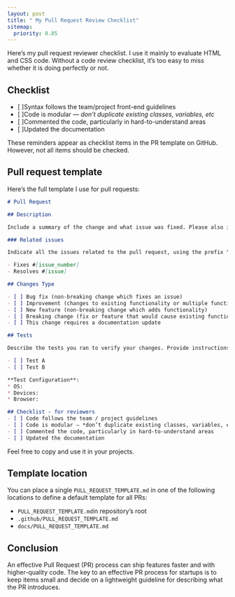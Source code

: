 ```yaml
---
layout: post
title: " My Pull Request Review Checklist"
sitemap:
  priority: 0.85
---
```


Here’s my pull request reviewer checklist. I use it mainly to evaluate  HTML and CSS code. Without a code review checklist, it’s too easy to miss whether it is doing perfectly or not. 

## Checklist
- [ ]Syntax follows the team/project front-end guidelines
- [ ]Code is modular — *don’t duplicate existing classes, variables, etc*
- [ ]Commented the code, particularly in hard-to-understand areas
- [ ]Updated the documentation

These reminders appear as checklist items in the PR template on GitHub. However, not all items should be checked. 

## Pull request template
Here’s the full template I use for pull requests:

```markdown
# Pull Request

## Description

Include a summary of the change and what issue was fixed. Please also include the motivation and context in which you worked. List all dependencies required for this change where necessary.

### Related issues

Indicate all the issues related to the pull request, using the prefix "Fixes" or "Resolves" according to the type of issue (fixes for bugs, resolves for features or improvements).

- Fixes #[issue_number] 
- Resolves #[issue]

## Changes Type

- [ ] Bug fix (non-breaking change which fixes an issue)
- [ ] Improvement (changes to existing functionality or multiple functionalities)
- [ ] New feature (non-breaking change which adds functionality)
- [ ] Breaking change (fix or feature that would cause existing functionality to not work as expected)
- [ ] This change requires a documentation update

## Tests

Describe the tests you ran to verify your changes. Provide instructions so they can be reproduced. Please list all relevant details for test setup

- [ ] Test A
- [ ] Test B

**Test Configuration**:
* OS:
* Devices:
* Browser:

## Checklist - for reviewers
- [ ] Code follows the team / project guidelines
- [ ] Code is modular — *don’t duplicate existing classes, variables, etc*
- [ ] Commented the code, particularly in hard-to-understand areas
- [ ] Updated the documentation

```
Feel free to copy and use it in your projects.

## Template location
You can place a single `PULL_REQUEST_TEMPLATE.md` in one of the following locations to define a default template for all PRs:
* `PULL_REQUEST_TEMPLATE.md`in repository’s root
* `.github/PULL_REQUEST_TEMPLATE.md`
* `docs/PULL_REQUEST_TEMPLATE.md`


## Conclusion

An effective Pull Request (PR) process can ship features faster and with higher-quality code. The key to an effective PR process for startups is to keep items small and decide on a lightweight guideline for describing what the PR introduces.